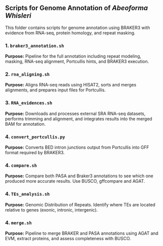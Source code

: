## Scripts for Genome Annotation of *Abeoforma Whisleri*

This folder contains scripts for genome annotation using BRAKER3 with evidence from RNA-seq, protein homology, and repeat masking.

### 1. `braker3_annotation.sh`
**Purpose:** Pipeline for the full annotation including repeat modeling, masking, RNA-seq alignment, Portcullis hints, and BRAKER3 execution.

### 2. `rna_aligning.sh`
**Purpose:** Aligns RNA-seq reads using HISAT2, sorts and merges alignments, and prepares input files for Portcullis.

### 3. `RNA_evidences.sh`
**Purpose:** Downloads and processes external SRA RNA-seq datasets, performs trimming and alignment, and integrates results into the merged BAM for annotation.

### 4. `convert_portcullis.py`
**Purpose:** Converts BED intron junctions output from Portcullis into GFF format required by BRAKER3.

### 4. `compare.sh`
**Purpose:** Compare both PASA and Braker3 annotations to see which one produced more accurate results. Use BUSCO, gffcompare and AGAT.

### 4. `TEs_analysis.sh`
**Purpose:** Genomic Distribution of Repeats. Identify where TEs are located relative to genes (exonic, intronic, intergenic).

### 4. `merge.sh`
**Purpose:** Pipeline to merge BRAKER and PASA annotations using AGAT and EVM, extract proteins, and assess completeness with BUSCO.
